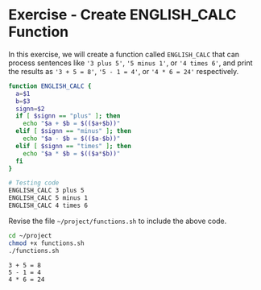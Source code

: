 # Exercise - Create ENGLISH_CALC Function

In this exercise, we will create a function called `ENGLISH_CALC` that can process sentences like `'3 plus 5'`, `'5 minus 1'`, or `'4 times 6'`, and print the results as `'3 + 5 = 8'`, `'5 - 1 = 4'`, or `'4 * 6 = 24'` respectively.

```bash
function ENGLISH_CALC {
  a=$1
  b=$3
  signn=$2
  if [ $signn == "plus" ]; then
    echo "$a + $b = $(($a+$b))"
  elif [ $signn == "minus" ]; then
    echo "$a - $b = $(($a-$b))"
  elif [ $signn == "times" ]; then
    echo "$a * $b = $(($a*$b))"
  fi
}

# Testing code
ENGLISH_CALC 3 plus 5
ENGLISH_CALC 5 minus 1
ENGLISH_CALC 4 times 6
```

Revise the file `~/project/functions.sh` to include the above code.

```bash
cd ~/project
chmod +x functions.sh
./functions.sh
```

```text
3 + 5 = 8
5 - 1 = 4
4 * 6 = 24
```
